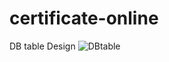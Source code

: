 # certificate-online

DB table Design
![DBtable](https://user-images.githubusercontent.com/11704043/234164633-8075cca3-56b4-427a-a116-c8c7e9af4160.png)
